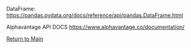 DataFrame: https://pandas.pydata.org/docs/reference/api/pandas.DataFrame.html

Alphavantage API DOCS
https://www.alphavantage.co/documentation/

[Return to Main](../readme.md)